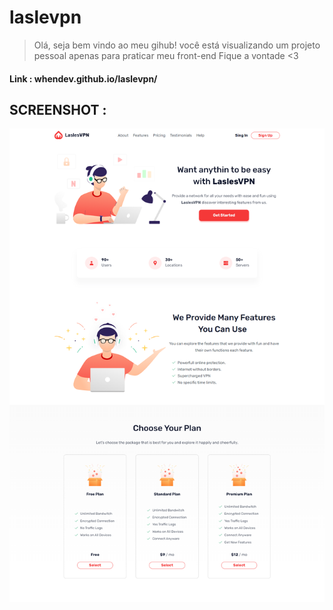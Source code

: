 # laslevpn

> Olá, seja bem vindo ao meu gihub!
> você está visualizando um projeto pessoal apenas para praticar meu front-end
> Fique a vontade <3

#### Link : whendev.github.io/laslevpn/

## SCREENSHOT :

![Alt text](images/redme1.png?raw=true "home page")

